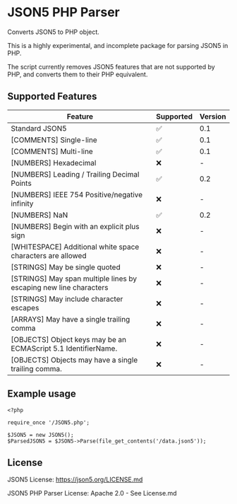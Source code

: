 # JSON5 PHP Parser
Converts JSON5 to PHP object.

This is a highly experimental, and incomplete package for parsing JSON5 in PHP.

The script currently removes JSON5 features that are not supported by PHP, and converts them to their PHP equivalent.

## Supported Features
| Feature                                                           | Supported         | Version |
|-------------------------------------------------------------------|-------------------|---------|
| Standard JSON5                                                    | :white_check_mark:| 0.1     |
| [COMMENTS] Single-line                                            | :white_check_mark:| 0.1     |
| [COMMENTS] Multi-line                                             | :white_check_mark:| 0.1     |
| [NUMBERS] Hexadecimal                                             | :x:               | -       |
| [NUMBERS] Leading / Trailing Decimal Points                       | :white_check_mark:| 0.2     |
| [NUMBERS] IEEE 754 Positive/negative infinity                     | :x:               | -       |
| [NUMBERS] NaN                                                     | :white_check_mark:| 0.2     |
| [NUMBERS] Begin with an explicit plus sign                        | :x:               | -       |
| [WHITESPACE] Additional white space characters are allowed        | :x:               | -       |
| [STRINGS] May be single quoted                                    | :x:               | -       |
| [STRINGS] May span multiple lines by escaping new line characters | :x:               | -       |
| [STRINGS] May include character escapes                           | :x:               | -       |
| [ARRAYS] May have a single trailing comma                         | :x:               | -       |
| [OBJECTS] Object keys may be an ECMAScript 5.1 IdentifierName.    | :x:               | -       |
| [OBJECTS] Objects may have a single trailing comma.               | :x:               | -       |

## Example usage
```
<?php

require_once '/JSON5.php';

$JSON5 = new JSON5();
$ParsedJSON5 = $JSON5->Parse(file_get_contents('/data.json5'));
```

## License
JSON5 License: https://json5.org/LICENSE.md

JSON5 PHP Parser License: Apache 2.0 - See License.md
